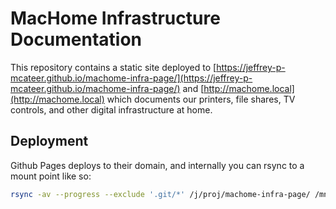 
# MacHome Infrastructure Documentation

This repository contains a static site deployed to [https://jeffrey-p-mcateer.github.io/machome-infra-page/](https://jeffrey-p-mcateer.github.io/machome-infra-page/) and [http://machome.local](http://machome.local) which documents our printers,
file shares, TV controls, and other digital infrastructure at home.


## Deployment

Github Pages deploys to their domain, and internally you can
rsync to a mount point like so:

```bash
rsync -av --progress --exclude '.git/*' /j/proj/machome-infra-page/ /mnt/machome/web/
```

